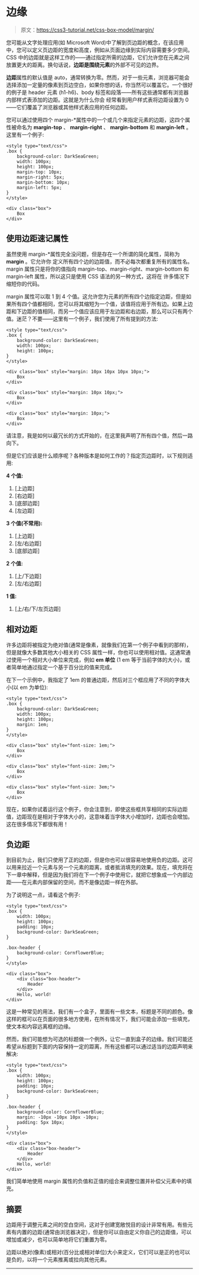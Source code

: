 # 边缘

> 原文：<https://css3-tutorial.net/css-box-model/margin/>

您可能从文字处理应用(如 Microsoft Word)中了解到页边距的概念，在该应用中，您可以定义页边距的宽度和高度，例如从页面边缘到实际内容需要多少空间。CSS 中的边距就是这样工作的——通过指定所需的边距，它们允许您在元素之间放置更大的距离。换句话说，**边距是围绕元素**的外部不可见的边界。

**边距**属性的默认值是 auto，通常转换为零。然而，对于一些元素，浏览器可能会 选择添加一定量的像素到页边空白，如果你想的话，你当然可以覆盖它。一个很好的例子是 header 元素 (h1-h6)、body 标签和段落——所有这些通常都有浏览器内部样式表添加的边距。这就是为什么你会 经常看到用户样式表将边距设置为 0——它们覆盖了浏览器或其他样式表应用的任何边距。

您可以通过使用四个 margin-*属性中的一个或几个来指定元素的边距，这四个属性被命名为 **margin-top** 、 **margin-right** 、 **margin-bottom** 和 **margin-left** 。这里有一个例子:

```
<style type="text/css">
.box {
	background-color: DarkSeaGreen;
	width: 100px;
	height: 100px;
	margin-top: 10px;
	margin-right: 5px;
	margin-bottom: 10px;
	margin-left: 5px;
}
</style>

<div class="box">
	Box
</div>
```

## 使用边距速记属性

虽然使用 margin-*属性完全没问题，但是存在一个所谓的简化属性，简称为 **margin** 。它允许你 定义所有四个边的边距值，而不必每次都重复所有的属性名。margin 属性只是将你的值指向 margin-top、margin-right、margin-bottom 和 margin-left 属性，所以这只是使用 CSS 语法的另一种方式，这将在 许多情况下缩短你的代码。

<input type="hidden" name="IL_IN_ARTICLE">

margin 属性可以取 1 到 4 个值。这允许您为元素的所有四个边指定边距，但是如果所有四个值都相同，您可以将其缩短为一个值，该值将应用于所有边。如果上边距和下边距的值相同，而另一个值应该应用于左边距和右边距，那么可以只有两个值。迷茫？不要——这里有一个例子，我们使用了所有提到的方法:

```
<style type="text/css">
.box {
	background-color: DarkSeaGreen;
	width: 100px;
	height: 100px;
}
</style>

<div class="box" style="margin: 10px 10px 10px 10px;">
	Box
</div>

<div class="box" style="margin: 10px 10px;">
	Box
</div>

<div class="box" style="margin: 10px;">
	Box
</div>
```

请注意，我是如何以最冗长的方式开始的，在这里我声明了所有四个值，然后一路向下。

但是它们应该是什么顺序呢？各种版本是如何工作的？指定页边距时，以下规则适用:

**4 个值:**

1.  [上边距]
2.  [右边距]
3.  [底部边距]
4.  [左边距]

**3 个值(不常用):**

1.  [上边距]
2.  [左/右边距]
3.  [底部边距]

**2 个值:**

1.  [上/下边距]
2.  [左/右边距]

**1 值:**

1.  [上/右/下/左页边距]

## 相对边距

许多边距将被指定为绝对值(通常是像素，就像我们在第一个例子中看到的那样)，但是就像大多数其他大小相关的 CSS 属性一样，你也可以使用相对值。这通常通过使用一个相对大小单位来完成，例如 **em 单位** (1 em 等于当前字体的大小)，或者简单地通过指定一个基于百分比的值来完成。

在下一个示例中，我指定了 1em 的普通边距，然后对三个框应用了不同的字体大小(以 em 为单位):

```
<style type="text/css">
.box {
	background-color: DarkSeaGreen;
	width: 100px;
	height: 100px;
	margin: 1em;
}
</style>

<div class="box" style="font-size: 1em;">
	Box
</div>

<div class="box" style="font-size: 2em;">
	Box
</div>

<div class="box" style="font-size: 3em;">
	Box
</div>
```

现在，如果你试着运行这个例子，你会注意到，即使这些框共享相同的实际边距值，边距现在是相对于字体大小的，这意味着当字体大小增加时，边距也会增加。这在很多情况下都很有用！

## 负边距

到目前为止，我们只使用了正的边距，但是你也可以很容易地使用负的边距。这可以用来拉近一个元素与另一个元素的距离，或者抵消填充的效果。现在，填充将在下一章中解释，但是因为我们将在下一个例子中使用它，就把它想象成一个内部边距——在元素内部保留的空间，而不是像边距一样在外部。

为了说明这一点，请看这个例子:

```
<style type="text/css">
.box {
	width: 100px;
	height: 100px;
	padding: 10px;
	background-color: DarkSeaGreen;
}

.box-header {
	background-color: CornflowerBlue;
}
</style>

<div class="box">
	<div class="box-header">
		Header
	</div>
	Hello, world!
</div>
```

这是一种常见的用法，我们有一个盒子，里面有一些文本，标题是不同的颜色。像这样的框可以在页面的很多地方使用，在所有情况下，我们可能会添加一些填充，使文本和内容远离框的边缘。

然而，我们可能想为可选的标题做一个例外，让它一直到盒子的边缘。我们可能还希望从标题到下面的内容保持一定的距离，所有这些都可以通过适当的边距声明来解决:

```
<style type="text/css">
.box {
	width: 100px;
	height: 100px;
	padding: 10px;
	background-color: DarkSeaGreen;
}

.box-header {
	background-color: CornflowerBlue;
	margin: -10px -10px 10px -10px;
	padding: 5px 10px;
}
</style>

<div class="box">
	<div class="box-header">
		Header
	</div>
	Hello, world!
</div>
```

我们简单地使用 margin 属性的负值和正值的组合来调整位置并补偿父元素中的填充。

## 摘要

边距用于调整元素之间的空白空间，这对于创建宽敞悦目的设计非常有用。有些元素有内置的边距(通常由浏览器决定)，但是你可以自由定义你自己的边距值，可以增加或减少，也可以简单地将它们重置为零。

边距以绝对(像素)或相对(百分比或相对单位)大小来定义，它们可以是正的也可以是负的，以将一个元素推离或拉向其他元素。

* * *